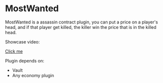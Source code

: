 # MostWanted

MostWanted is a assassin contract plugin, you can put a price on a player's head, and if that player get killed, the killer win the price that is in the killed head.

Showcase video:

[Click me](https://www.youtube.com/watch?v=i3dDs6hqPcw)

Plugin depends on:
 - Vault
 - Any economy plugin
